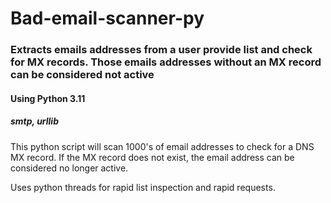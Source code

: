 # Bad-email-scanner-py

### Extracts emails addresses from a user provide list and check for MX records.  Those emails addresses without an MX record can be considered not active 

#### Using Python 3.11
##### smtp, urllib

This python script will scan 1000's of email addresses to check for a DNS MX record.
If the MX record does not exist, the email address can be considered no longer active.

Uses python threads for rapid list inspection and rapid requests.



